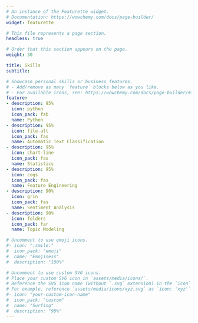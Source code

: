 ```yaml
---
# An instance of the Featurette widget.
# Documentation: https://wowchemy.com/docs/page-builder/
widget: featurette

# This file represents a page section.
headless: true

# Order that this section appears on the page.
weight: 30

title: Skills
subtitle:

# Showcase personal skills or business features.
# - Add/remove as many `feature` blocks below as you like.
# - For available icons, see: https://wowchemy.com/docs/page-builder/#icons
feature:
- description: 95%
  icon: python
  icon_pack: fab
  name: Python
- description: 95%
  icon: file-alt
  icon_pack: fas
  name: Automatic Text Classification
- description: 95%
  icon: chart-line
  icon_pack: fas
  name: Statistics
- description: 95%
  icon: cogs
  icon_pack: fas
  name: Feature Engineering
- description: 90%
  icon: grin
  icon_pack: fas
  name: Sentiment Analysis
- description: 90%
  icon: folders
  icon_pack: far
  name: Topic Modeling

# Uncomment to use emoji icons.
#- icon: ":smile:"
#  icon_pack: "emoji"
#  name: "Emojiness"
#  description: "100%"  

# Uncomment to use custom SVG icons.
# Place your custom SVG icon in `assets/media/icons/`.
# Reference the SVG icon name (without `.svg` extension) in the `icon` field.
# For example, reference `assets/media/icons/xyz.svg` as `icon: 'xyz'`
#- icon: "your-custom-icon-name"
#  icon_pack: "custom"
#  name: "Surfing"
#  description: "90%"
---
```

